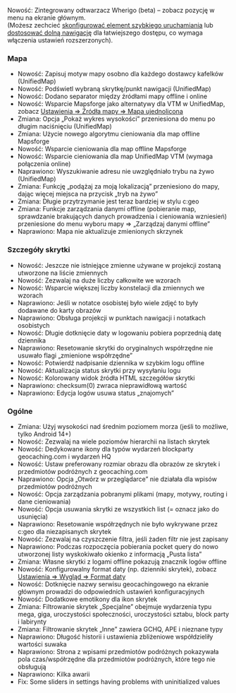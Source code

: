 Nowość: Zintegrowany odtwarzacz Wherigo (beta) – zobacz pozycję w menu na ekranie głównym.<br> (Możesz zechcieć [skonfigurować element szybkiego uruchamiania](cgeo-setting://quicklaunchitems_sorted) lub [dostosować dolną nawigację](cgeo-setting://custombnitem) dla łatwiejszego dostępu, co wymaga włączenia ustawień rozszerzonych).

### Mapa
- Nowość: Zapisuj motyw mapy osobno dla każdego dostawcy kafelków (UnifiedMap)
- Nowość: Podświetl wybraną skrytkę/punkt nawigacji (UnifiedMap)
- Nowość: Dodano separator między źródłami mapy offline i online
- Nowość: Wsparcie Mapsforge jako alternatywy dla VTM w UnifiedMap, zobacz [Ustawienia => Źródła mapy => Mapa ujednolicona](cgeo-setting://useMapsforgeInUnifiedMap)
- Zmiana: Opcja „Pokaż wykres wysokości” przeniesiona do menu po długim naciśnięciu (UnifiedMap)
- Zmiana: Użycie nowego algorytmu cieniowania dla map offline Mapsforge
- Nowość: Wsparcie cieniowania dla map offline Mapsforge
- Nowość: Wsparcie cieniowania dla map UnifiedMap VTM (wymaga połączenia online)
- Naprawiono: Wyszukiwanie adresu nie uwzględniało trybu na żywo (UnifiedMap)
- Zmiana: Funkcję „podążaj za moją lokalizacją” przeniesiono do mapy, dając więcej miejsca na przycisk „tryb na żywo”
- Zmiana: Długie przytrzymanie jest teraz bardziej w stylu c:geo
- Zmiana: Funkcje zarządzania danymi offline (pobieranie map, sprawdzanie brakujących danych prowadzenia i cieniowania wzniesień) przeniesione do menu wyboru mapy => „Zarządzaj danymi offline”
- Naprawiono: Mapa nie aktualizuje zmienionych skrzynek

### Szczegóły skrytki
- Nowość: Jeszcze nie istniejące zmienne używane w projekcji zostaną utworzone na liście zmiennych
- Nowość: Zezwalaj na duże liczby całkowite we wzorach
- Nowość: Wsparcie większej liczby konstelacji dla zmiennych we wzorach
- Naprawiono: Jeśli w notatce osobistej było wiele zdjęć to były dodawane do karty obrazów
- Naprawiono: Obsługa projekcji w punktach nawigacji i notatkach osobistych
- Nowość: Długie dotknięcie daty w logowaniu pobiera poprzednią datę dziennika
- Naprawiono: Resetowanie skrytki do oryginalnych współrzędne nie usuwało flagi „zmienione współrzędne”
- Nowość: Potwierdź nadpisanie dziennika w szybkim logu offline
- Nowość: Aktualizacja status skrytki przy wysyłaniu logu
- Nowość: Kolorowany widok źródła HTML szczegółów skrytki
- Naprawiono: checksum(0) zwraca nieprawidłową wartość
- Naprawiono: Edycja logów usuwa status „znajomych”

### Ogólne
- Zmiana: Użyj wysokości nad średnim poziomem morza (jeśli to możliwe, tylko Android 14+)
- Nowość: Zezwalaj na wiele poziomów hierarchii na listach skrytek
- Nowość: Dedykowane ikony dla typów wydarzeń blockparty geocaching.com i wydarzeń HQ
- Nowość: Ustaw preferowany rozmiar obrazu dla obrazów ze skrytek i przedmiotów podróżnych z geocaching.com
- Naprawiono: Opcja „Otwórz w przeglądarce” nie działała dla wpisów przedmiotów podróżnych
- Nowość: Opcja zarządzania pobranymi plikami (mapy, motywy, routing i dane cieniowania)
- Nowość: Opcja usuwania skrytki ze wszystkich list (= oznacz jako do usunięcia)
- Naprawiono: Resetowanie współrzędnych nie było wykrywane przez c:geo dla niezapisanych skrytek
- Nowość: Zezwalaj na czyszczenie filtra, jeśli żaden filtr nie jest zapisany
- Naprawiono: Podczas rozpoczęcia pobierania pocket query do nowo utworzonej listy wyskokiwało okienko z informacją „Pusta lista”
- Zmiana: Własne skrytki z logami offline pokazują znacznik logów offline
- Nowość: Konfigurowalny format daty (np. dzienniki skrytek), zobacz [Ustawienia => Wygląd => Format daty](cgeo-settings://short_date_format)
- Nowość: Dotknięcie nazwy serwisu geocachingowego na ekranie głównym prowadzi do odpowiednich ustawień konfiguracyjnych
- Nowość: Dodatkowe emotikony dla ikon skrytek
- Zmiana: Filtrowanie skrytek „Specjalne” obejmuje wydarzenia typu mega, giga, uroczystości społeczności, uroczystości sztabu, block party i labirynty
- Zmiana: Filtrowanie skrytek „Inne” zawiera GCHQ, APE i nieznane typy
- Naprawiono: Długość historii i ustawienia zbliżeniowe współdzieliły wartości suwaka
- Naprawiono: Strona z wpisami przedmiotów podróżnych pokazywała pola czas/współrzędne dla przedmiotów podróżnych, które tego nie obsługują
- Naprawiono: Kilka awarii
- Fix: Some sliders in settings having problems with uninitialized values
